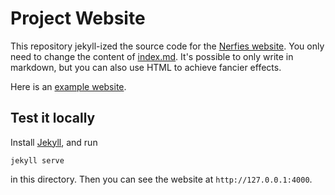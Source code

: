 # Project Website

This repository jekyll-ized the source code for the [Nerfies website](https://nerfies.github.io).
You only need to change the content of [index.md](https://itcxx.github.io/WWCV_3d_hand). 
It's possible to only write in markdown, but you can also use HTML to achieve fancier effects.

Here is an [example website](https://shunzh.github.io/project_website/).

## Test it locally

Install [Jekyll](https://jekyllrb.com/docs/installation/), and run
```
jekyll serve
```
in this directory.
Then you can see the website at `http://127.0.0.1:4000`.
